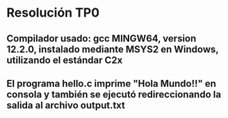 # Resolución TP0
## Compilador usado: gcc MINGW64, version 12.2.0, instalado mediante MSYS2 en Windows, utilizando el estándar C2x
## El programa hello.c imprime "Hola Mundo!!" en consola y también se ejecutó redireccionando la salida al archivo output.txt
